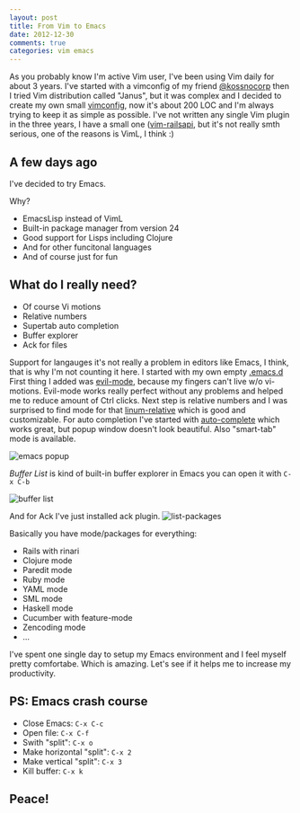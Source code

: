 ```yaml
---
layout: post
title: From Vim to Emacs
date: 2012-12-30
comments: true
categories: vim emacs
---
```


As you probably know I'm active Vim user, I've been using Vim daily for
about 3 years. I've started with a vimconfig of my friend
[@kossnocorp](https://github.com/kossnocorp)
then I tried Vim distribution called "Janus",
but it was complex and I decided to
create my own small [vimconfig](https://github.com/edtsech/dotvim),
now it's about 200 LOC and I'm always trying to keep it as simple as possible.
I've not written any single Vim plugin in the three years,
I have a small one ([vim-railsapi](https://github.com/edtsech/vim-railsapi),
but it's not really smth serious, one of the reasons is VimL, I think :)

## A few days ago

I've decided to try Emacs.

Why?

- EmacsLisp instead of VimL
- Built-in package manager from version 24
- Good support for Lisps including Clojure
- And for other funcitonal languages
- And of course just for fun

## What do I really need?

- Of course Vi motions
- Relative numbers
- Supertab auto completion
- Buffer explorer
- Ack for files

Support for langauges it's not really a problem in editors like Emacs, I think,
that is why I'm not counting it here. I started with my own empty [.emacs.d](https://github.com/edtsech/.emacs.d) First thing I added was [evil-mode](http://emacswiki.org/emacs/Evil), because
my fingers can't live w/o vi-motions. Evil-mode works really perfect without any problems
and helped me to reduce amount of Ctrl clicks. Next step is relative numbers and I was surprised to find mode for that [linum-relative](https://github.com/coldnew/linum-relative)
which is good and customizable. For auto completion I've started with [auto-complete](http://emacswiki.org/emacs/AutoComplete) which works great,
but popup window doesn't look beautiful. Also "smart-tab" mode is available.

![emacs popup](http://dl.dropbox.com/u/2428018/Screenshots/07.png)

*Buffer List* is kind of built-in buffer explorer in Emacs you can open it with `C-x C-b`

![buffer list](http://dl.dropbox.com/u/2428018/Screenshots/09.png)

And for Ack I've just installed ack plugin.
![list-packages](http://dl.dropbox.com/u/2428018/Screenshots/0a.png)

Basically you have mode/packages for everything:

- Rails with rinari
- Clojure mode
- Paredit mode
- Ruby mode
- YAML mode
- SML mode
- Haskell mode
- Cucumber with feature-mode
- Zencoding mode
- ...

I've spent one single day to setup my Emacs environment
and I feel myself pretty comfortabe. Which is amazing.
Let's see if it helps me to increase my productivity.

## PS: Emacs crash course

- Close Emacs: `C-x C-c`
- Open file: `C-x C-f`
- Swith "split": `C-x o`
- Make horizontal "split": `C-x 2`
- Make vertical "split": `C-x 3`
- Kill buffer: `C-x k`

## Peace!
